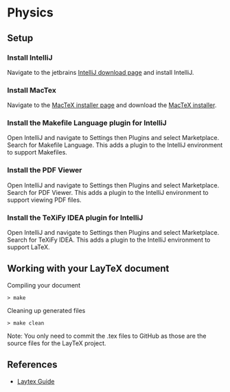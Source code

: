 # Physics

## Setup

### Install IntelliJ

Navigate to the jetbrains [IntelliJ download page](https://www.jetbrains.com/help/idea/installation-guide.html) and install IntelliJ.

### Install MacTex

Navigate to the [MacTeX installer page](https://tug.org/mactex/mactex-download.html) and download the [MacTeX installer](https://mirror.ctan.org/systems/mac/mactex/MacTeX.pkg).

### Install the Makefile Language plugin for IntelliJ

Open IntelliJ and navigate to Settings then Plugins and select Marketplace.
Search for Makefile Language.  This adds a plugin to the IntelliJ environment to support Makefiles.

### Install the PDF Viewer

Open IntelliJ and navigate to Settings then Plugins and select Marketplace.
Search for PDF Viewer.  This adds a plugin to the IntelliJ environment to support viewing PDF files.

### Install the TeXiFy IDEA plugin for IntelliJ

Open IntelliJ and navigate to Settings then Plugins and select Marketplace. 
Search for TeXiFy IDEA.  This adds a plugin to the IntelliJ environment to support LaTeX.

## Working with your LayTeX document

Compiling your document

```shell
> make
```

Cleaning up generated files

```shell
> make clean
```

Note: You only need to commit the .tex files to GitHub as those are the source files for the LayTeX project.

## References

* [Laytex Guide](https://physics.nyu.edu/~physlab/Lab_Main/Latexguide.pdf)

